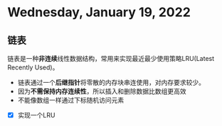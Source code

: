 # Wednesday, January 19, 2022

## 链表

链表是一种**非连续**线性数据结构，常用来实现最近最少使用策略LRU(Latest Recently Used)。

* 链表通过一个**后继指针**将零散的内存块串连使用，对内存要求较少。
* 因为**不需保持内存连续性**，所以插入和删除数据比数组更高效
* 不能像数组一样通过下标随机访问元素

- [x] 实现一个LRU